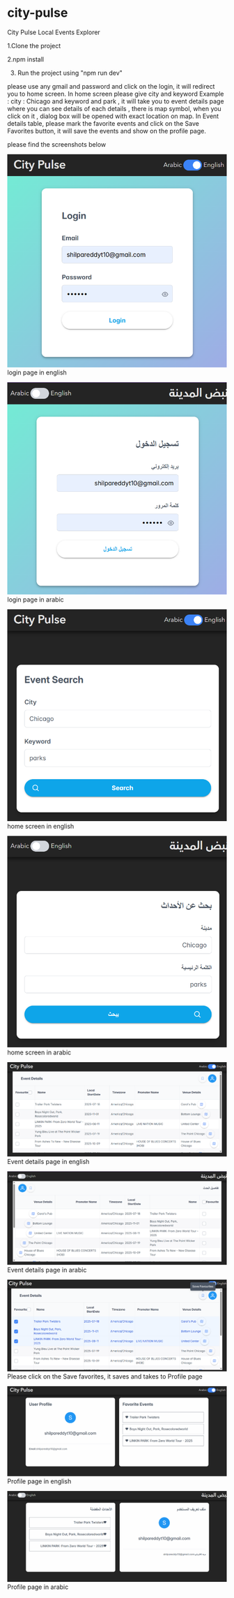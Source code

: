 # city-pulse
City Pulse Local Events Explorer

1.Clone the project

2.npm install

3. Run the project using "npm run dev"

please use any gmail and password and click on the login, it will redirect you to home screen.
In home screen please give city and keyword 
Example : city : Chicago and keyword and park , it will take you to event details page where you can see details of each details , there is map symbol, when you click on it , dialog box will be opened with exact location on map.
In Event details table, please mark the favorite events and click on the Save Favorites button, it will save the events and show on the profile page. 

please find the screenshots below

![alt text](image.png) login page in english

![alt text](image-1.png) login page in arabic

![alt text](image-2.png) home screen in english

![alt text](image-3.png) home screen in arabic

![alt text](image-4.png) Event details page in english

![alt text](image-5.png) Event details page in arabic

![alt text](image-6.png) Please click on the Save favorites, it saves and takes to Profile page

![alt text](image-7.png) Profile page in english

![alt text](image-8.png) Profile page in arabic


